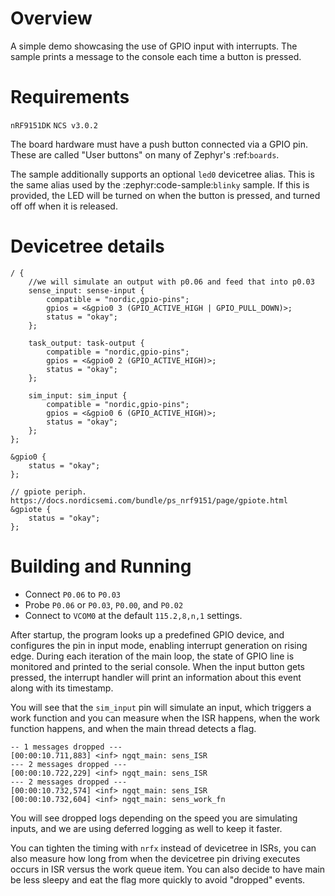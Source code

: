 
# Overview

A simple  demo showcasing the use of GPIO input with interrupts.
The sample prints a message to the console each time a button is pressed.


# Requirements
`nRF9151DK`
`NCS v3.0.2`

The board hardware must have a push button connected via a GPIO pin. These are
called "User buttons" on many of Zephyr's :ref:`boards`.

The sample additionally supports an optional ``led0`` devicetree alias. This is
the same alias used by the :zephyr:code-sample:`blinky` sample. If this is provided, the LED
will be turned on when the button is pressed, and turned off off when it is
released.

# Devicetree details

```
/ {
    //we will simulate an output with p0.06 and feed that into p0.03
    sense_input: sense-input {
        compatible = "nordic,gpio-pins";
        gpios = <&gpio0 3 (GPIO_ACTIVE_HIGH | GPIO_PULL_DOWN)>;
        status = "okay";
    };

    task_output: task-output {
        compatible = "nordic,gpio-pins";
        gpios = <&gpio0 2 (GPIO_ACTIVE_HIGH)>;
        status = "okay";
    };

    sim_input: sim_input {
        compatible = "nordic,gpio-pins";
        gpios = <&gpio0 6 (GPIO_ACTIVE_HIGH)>;
        status = "okay";
    };
};

&gpio0 {
    status = "okay";
};

// gpiote periph. https://docs.nordicsemi.com/bundle/ps_nrf9151/page/gpiote.html
&gpiote {
    status = "okay";
};
```


# Building and Running

- Connect `P0.06` to `P0.03`
- Probe `P0.06` or `P0.03`, `P0.00`, and `P0.02`
- Connect to `VCOM0` at the default `115.2,8,n,1` settings.

After startup, the program looks up a predefined GPIO device, and configures the
pin in input mode, enabling interrupt generation on rising edge. During each
iteration of the main loop, the state of GPIO line is monitored and printed to
the serial console. When the input button gets pressed, the interrupt handler
will print an information about this event along with its timestamp.


You will see that the `sim_input` pin will simulate an input, which triggers a work function and you can measure when the ISR happens, when the work function happens, and when the main thread detects a flag.

```
-- 1 messages dropped ---
[00:00:10.711,883] <inf> ngqt_main: sens_ISR
--- 2 messages dropped ---
[00:00:10.722,229] <inf> ngqt_main: sens_ISR
--- 2 messages dropped ---
[00:00:10.732,574] <inf> ngqt_main: sens_ISR
[00:00:10.732,604] <inf> ngqt_main: sens_work_fn
```

You will see dropped logs depending on the speed you are simulating inputs, and we are using deferred logging as well to keep it faster.

You can tighten the timing with `nrfx` instead of devicetree in ISRs, you can also measure how long from when the devicetree pin driving executes occurs in ISR versus the work queue item. You can also decide to have main be less sleepy and eat the flag more quickly to avoid "dropped" events.